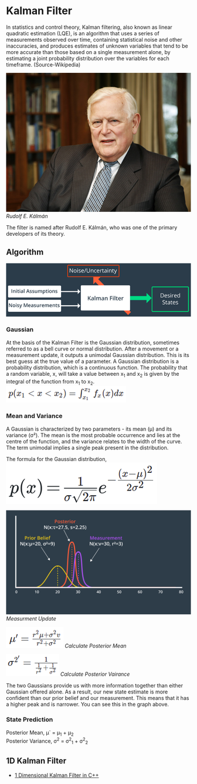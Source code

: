 # Kalman Filter
In statistics and control theory, Kalman filtering, also known as linear quadratic estimation (LQE), is an algorithm that uses a series of measurements observed over time, containing statistical noise and other inaccuracies, and produces estimates of unknown variables that tend to be more accurate than those based on a single measurement alone, by estimating a joint probability distribution over the variables for each timeframe. (Source-Wikipedia)

![p1](img/kalman.jpeg)
*Rudolf E. Kálmán*
</br>


The filter is named after Rudolf E. Kálmán, who was one of the primary developers of its theory.

## Algorithm
![p2](img/1.png)
### Gaussian
At the basis of the Kalman Filter is the Gaussian distribution, sometimes referred to as a bell curve or normal distribution. After a movement or a measurement update, it outputs a unimodal Gaussian distribution. This is its best guess at the true value of a parameter.
A Gaussian distribution is a probability distribution, which is a continuous function. The probability that a random variable, x, will take a value between x<sub>1</sub> and x<sub>2</sub> is given by the integral of the function from x<sub>1</sub> to x<sub>2</sub>. </br>
![p3](img/2.png)

### Mean and Variance
A Gaussian is characterized by two parameters - its mean (μ) and its variance (σ²). The mean is the most probable occurrence and lies at the centre of the function, and the variance relates to the width of the curve. The term unimodal implies a single peak present in the distribution.

The formula for the Gaussian distribution, </br>
![p4](img/3.png)

![p5](img/6.png)
*Measurment Update*

![p6](img/4.png)
*Calculate Posterior Mean*

![p7](img/5.png)
*Calculate Posterior Vairance*

The two Gaussians provide us with more information together than either Gaussian offered alone. As a result, our new state estimate is more confident than our prior belief and our measurement. This means that it has a higher peak and is narrower. You can see this in the graph above.

### State Prediction
Posterior Mean, μ` = μ<sub>1</sub> + μ<sub>2</sub>
</br>
Posterior Variance, σ<sup>2</sup><sub></sub> = σ<sup>2</sup><sub>1</sub> + σ<sup>2</sup><sub>2</sub>

## 1D Kalman Filter
- [1 Dimensional Kalman Filter in C++](1D_Kalman_Filter)

